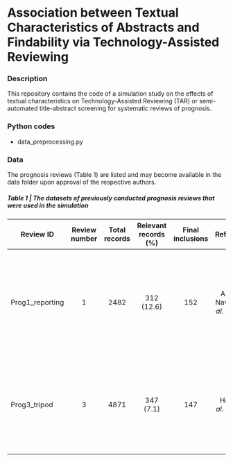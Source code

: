# Association between Textual Characteristics of Abstracts and Findability via Technology-Assisted Reviewing

### Description
This repository contains the code of a simulation study on the effects of textual characteristics on Technology-Assisted Reviewing (TAR) or semi-automated title-abstract screening for systematic reviews of prognosis.

### Python codes
- data_preprocessing.py

### Data
The prognosis reviews (Table 1) are listed and may become available in the data folder upon approval of the respective authors. 

##### Table 1 | The datasets of previously conducted **prognosis reviews** that were used in the simulation

| Review ID | Review number | Total records    | Relevant records (%)    | Final inclusions | Reference | Title |
| --- | :---:   | :---: | :---: | :---: | :---: | :---: |
| Prog1_reporting | 1 | 2482   | 312 (12.6)   | 152 | Andaur Navarro *et al.* (2022) | Completeness of reporting of clinical prediction models developed using supervised machine learning: a systematic review|
| Prog3_tripod | 3 | 4871   | 347 (7.1)   | 147 | Heus *et al.* (2018) | Poor reporting of multivariable prediction model studies: towards a targeted implementation strategy of the TRIPOD statement|

